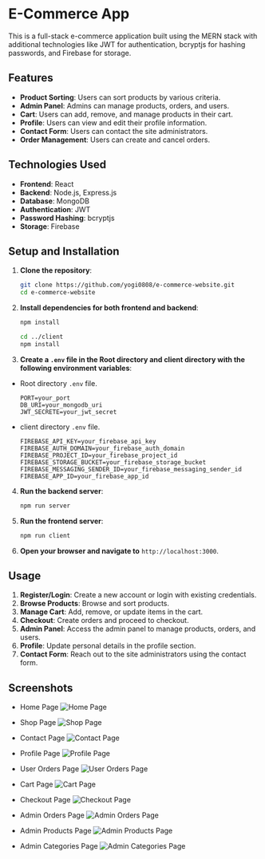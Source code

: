 # E-Commerce App

This is a full-stack e-commerce application built using the MERN stack with additional technologies like JWT for authentication, bcryptjs for hashing passwords, and Firebase for storage.

## Features

- **Product Sorting**: Users can sort products by various criteria.
- **Admin Panel**: Admins can manage products, orders, and users.
- **Cart**: Users can add, remove, and manage products in their cart.
- **Profile**: Users can view and edit their profile information.
- **Contact Form**: Users can contact the site administrators.
- **Order Management**: Users can create and cancel orders.

## Technologies Used

- **Frontend**: React
- **Backend**: Node.js, Express.js
- **Database**: MongoDB
- **Authentication**: JWT
- **Password Hashing**: bcryptjs
- **Storage**: Firebase

## Setup and Installation

1. **Clone the repository**:

   ```sh
   git clone https://github.com/yogi0808/e-commerce-website.git
   cd e-commerce-website
   ```

2. **Install dependencies for both frontend and backend**:

   ```sh
   npm install

   cd ../client
   npm install
   ```

3. **Create a `.env` file in the Root directory and client directory with the following environment variables**:

- Root directory `.env` file.

  ```env
  PORT=your_port
  DB_URI=your_mongodb_uri
  JWT_SECRETE=your_jwt_secret
  ```

- client directory `.env` file.

  ```env
  FIREBASE_API_KEY=your_firebase_api_key
  FIREBASE_AUTH_DOMAIN=your_firebase_auth_domain
  FIREBASE_PROJECT_ID=your_firebase_project_id
  FIREBASE_STORAGE_BUCKET=your_firebase_storage_bucket
  FIREBASE_MESSAGING_SENDER_ID=your_firebase_messaging_sender_id
  FIREBASE_APP_ID=your_firebase_app_id
  ```

4. **Run the backend server**:

   ```sh
   npm run server
   ```

5. **Run the frontend server**:

   ```sh
   npm run client
   ```

6. **Open your browser and navigate to** `http://localhost:3000`.

## Usage

1. **Register/Login**: Create a new account or login with existing credentials.
2. **Browse Products**: Browse and sort products.
3. **Manage Cart**: Add, remove, or update items in the cart.
4. **Checkout**: Create orders and proceed to checkout.
5. **Admin Panel**: Access the admin panel to manage products, orders, and users.
6. **Profile**: Update personal details in the profile section.
7. **Contact Form**: Reach out to the site administrators using the contact form.

## Screenshots

- Home Page
  ![Home Page](https://github.com/user-attachments/assets/18a93472-90f1-458d-a09d-362b8da557ce)

- Shop Page
  ![Shop Page](https://github.com/user-attachments/assets/1062d3bc-b984-4a65-9ad0-d0ab0512ac33)

- Contact Page
  ![Contact Page](https://github.com/user-attachments/assets/f3ec8ccd-e222-45f5-9013-40a6144d4d6d)

- Profile Page
  ![Profile Page](https://github.com/user-attachments/assets/686e2bee-d8ae-4116-895a-b383c04a1fd5)

- User Orders Page
  ![User Orders Page](https://github.com/user-attachments/assets/590924d0-b160-4331-90da-0e65e4225b5c)

- Cart Page
  ![Cart Page](https://github.com/user-attachments/assets/cd8f099e-d03e-4623-99c7-9eecd2c33e26)

- Checkout Page
  ![Checkout Page](https://github.com/user-attachments/assets/ae43ffcc-65ec-4da1-bee2-e0067b762b00)

- Admin Orders Page
  ![Admin Orders Page](https://github.com/user-attachments/assets/4e0cae72-4b16-49c2-927a-82178fa2d8a9)

- Admin Products Page
  ![Admin Products Page](https://github.com/user-attachments/assets/ccf911fc-5a8e-4230-a977-9b3d62ca1ab6)

- Admin Categories Page
  ![Admin Categories Page](https://github.com/user-attachments/assets/bbecf781-d9be-4ed8-b23f-30f8287a304f)
